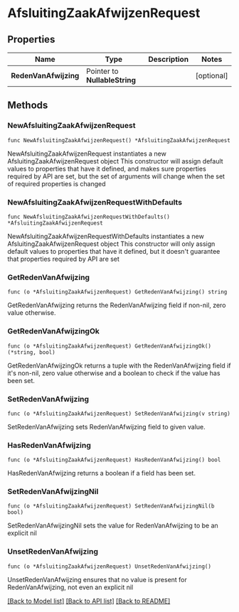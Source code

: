 # AfsluitingZaakAfwijzenRequest

## Properties

Name | Type | Description | Notes
------------ | ------------- | ------------- | -------------
**RedenVanAfwijzing** | Pointer to **NullableString** |  | [optional] 

## Methods

### NewAfsluitingZaakAfwijzenRequest

`func NewAfsluitingZaakAfwijzenRequest() *AfsluitingZaakAfwijzenRequest`

NewAfsluitingZaakAfwijzenRequest instantiates a new AfsluitingZaakAfwijzenRequest object
This constructor will assign default values to properties that have it defined,
and makes sure properties required by API are set, but the set of arguments
will change when the set of required properties is changed

### NewAfsluitingZaakAfwijzenRequestWithDefaults

`func NewAfsluitingZaakAfwijzenRequestWithDefaults() *AfsluitingZaakAfwijzenRequest`

NewAfsluitingZaakAfwijzenRequestWithDefaults instantiates a new AfsluitingZaakAfwijzenRequest object
This constructor will only assign default values to properties that have it defined,
but it doesn't guarantee that properties required by API are set

### GetRedenVanAfwijzing

`func (o *AfsluitingZaakAfwijzenRequest) GetRedenVanAfwijzing() string`

GetRedenVanAfwijzing returns the RedenVanAfwijzing field if non-nil, zero value otherwise.

### GetRedenVanAfwijzingOk

`func (o *AfsluitingZaakAfwijzenRequest) GetRedenVanAfwijzingOk() (*string, bool)`

GetRedenVanAfwijzingOk returns a tuple with the RedenVanAfwijzing field if it's non-nil, zero value otherwise
and a boolean to check if the value has been set.

### SetRedenVanAfwijzing

`func (o *AfsluitingZaakAfwijzenRequest) SetRedenVanAfwijzing(v string)`

SetRedenVanAfwijzing sets RedenVanAfwijzing field to given value.

### HasRedenVanAfwijzing

`func (o *AfsluitingZaakAfwijzenRequest) HasRedenVanAfwijzing() bool`

HasRedenVanAfwijzing returns a boolean if a field has been set.

### SetRedenVanAfwijzingNil

`func (o *AfsluitingZaakAfwijzenRequest) SetRedenVanAfwijzingNil(b bool)`

 SetRedenVanAfwijzingNil sets the value for RedenVanAfwijzing to be an explicit nil

### UnsetRedenVanAfwijzing
`func (o *AfsluitingZaakAfwijzenRequest) UnsetRedenVanAfwijzing()`

UnsetRedenVanAfwijzing ensures that no value is present for RedenVanAfwijzing, not even an explicit nil

[[Back to Model list]](../README.md#documentation-for-models) [[Back to API list]](../README.md#documentation-for-api-endpoints) [[Back to README]](../README.md)


